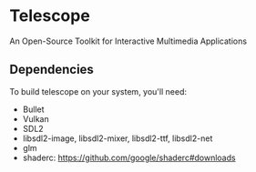 # Telescope
An Open-Source Toolkit for Interactive Multimedia Applications

## Dependencies
To build telescope on your system, you'll need:

+ Bullet 
+ Vulkan
+ SDL2
+ libsdl2-image, libsdl2-mixer, libsdl2-ttf, libsdl2-net
+ glm
+ shaderc: https://github.com/google/shaderc#downloads
